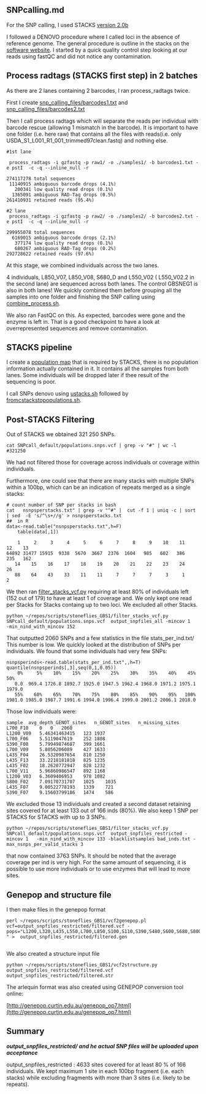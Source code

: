 ## SNPcalling.md


For the SNP calling, I used STACKS [version 2.0b](http://catchenlab.life.illinois.edu/stacks/)

I followed a DENOVO procedure where I called loci in the absence of reference genome. The general procedure is outline in the stacks on the [software website](http://catchenlab.life.illinois.edu/stacks/manual/). I started by a quick quality control step looking at our reads using fastQC and did not notice any contamination.



## Process radtags (STACKS first step) in 2 batches

As there are 2 lanes containing 2 barcodes, I ran process_radtags twice.

First I create [snp_calling_files/barcodes1.txt](snp_calling_files/barcodes1.txt) and [snp_calling_files/barcodes2.txt](snp_calling_files/barcodes2.txt)

Then I call process radtags which will separate the reads per individual with barcode rescue (allowing 1 mismatch in the barcode). It is important to have one folder (i.e. here raw) that contains all the files with reads(i.e. only USDA_S1_L001_R1_001_trimmed97clean.fastq) and nothing else.


```
#1st lane

 process_radtags -i gzfastq -p raw1/ -o ./samples1/ -b barcodes1.txt -e pstI  -c -q --inline_null -r

274117278 total sequences
 11140915 ambiguous barcode drops (4.1%)
   200341 low quality read drops (0.1%)
  1365091 ambiguous RAD-Tag drops (0.5%)
261410931 retained reads (95.4%)

#2 lane
 process_radtags -i gzfastq -p raw2/ -o ./samples2/ -b barcodes2.txt -e pstI  -c -q --inline_null -r

299955078 total sequences
  6169015 ambiguous barcode drops (2.1%)
   377174 low quality read drops (0.1%)
   680267 ambiguous RAD-Tag drops (0.2%)
292728622 retained reads (97.6%)
```
At this stage, we combined individuals across the two lanes.

4 individuals, L850_V07, L850_V08, S680_D and L550_V02 ( L550_V02.2 in the second lane) are sequenced across both lanes. The control GBSNEG1 is also in both lanes! We quickly combined them before grouping all the samples into one folder and finishing the SNP calling using [combine_process.sh](combine_process.sh).



We also ran FastQC on this. As expected, barcodes were gone and the enzyme is left in. That is a good checkpoint to have a look at overrepresented sequences and remove contamination.




## STACKS pipeline

I create a [population map](snp_calling_files/popmap.txt) that is required by STACKS, there is no population information actually contained in it. It contains all the samples from both lanes. Some individuals will be dropped later if thee result of the sequencing is poor.

I  call SNPs denovo using [ustacks.sh](ustacks.sh) followed by [fromcstackstopopulations.sh](fromcstackstopopulations.sh).

## Post-STACKS Filtering

Out of STACKS we obtained 321 250 SNPs.
```
cat SNPcall_default/populations.snps.vcf | grep -v "#" | wc -l
#321250
```
 We had not filtered those for coverage across individuals or coverage within individuals.

Furthermore, one could see that there are many stacks with multiple SNPs within a 100bp, which can be an indication of repeats merged as a single stacks:

```
# count number of SNP per stacks in bash
cat   nsnpsperstacks.txt" | grep -v "^#" |  cut -f 1 | uniq -c | sort | sed  -E 's/^\s+//g' > nsnpsperstacks.txt
##  in R
data<-read.table("nsnpsperstacks.txt",h=F)
	table(data[,1])

    1     2     3     4     5     6     7     8     9    10    11    12    13
64892 31477 15915  9338  5670  3667  2376  1604   985   602   386   235   162
   14    15    16    17    18    19    20    21    22    23    24    26
   88    64    43    33    11    11     7     7     7     3     1     2
```


We then ran [filter_stacks_vcf.py](filter_stacks_vcf.py) requiring at least 80% of individuals left (152 out of 179) to have at least 1 of coverage and. We only kept one read per Stacks for Stacks containg up to two loci. We excluded all other Stacks.

```
python ~/repos/scripts/stoneflies_GBS1/filter_stacks_vcf.py SNPcall_default/populations.snps.vcf  output_snpfiles_all -mincov 1   -min_nind_with_mincov 152 
```

That outputted 2060 SNPs and a few statistics in the file stats_per_ind.txt/ This number is low. We quickly looked at the distribution of SNPs per individuals. We found that some individuals had very few SNPs:
```
nsnpsperinds<-read.table(stats_per_ind.txt",,h=T)
quantile(nsnpsperinds[,3],seq(0,1,0.05))
    0%     5%    10%    15%    20%    25%    30%    35%    40%    45%    50%
   0.0  969.4 1726.8 1892.7 1925.0 1947.5 1962.4 1968.0 1971.2 1975.1 1979.0
   55%    60%    65%    70%    75%    80%    85%    90%    95%   100%
1981.0 1985.0 1987.7 1991.6 1994.0 1996.4 1999.0 2001.2 2006.1 2018.0

```

Those low individuals were:

```
sample	avg_depth_GENOT_sites	n_GENOT_sites	n_missing_sites
L700_F10	0	0	2060
L1200_V09	5.46341463415	123	1937
L700_F06	5.5119047619	252	1808
S390_F08	5.79949874687	399	1661
L700_V09	5.8056206089	427	1633
L435_F04	26.5320987654	810	1250
L435_F13	33.2218181818	825	1235
L435_F02	18.2620772947	828	1232
L700_V11	5.96860986547	892	1168
L1200_V03	6.3609406953	978	1082
S800_F02	7.09170731707	1025	1035
L435_F07	9.00522778193	1339	721
S390_F07	9.15603799186	1474	586
```

We excluded those 13 individuals and created a second dataset retaining sites covered for at least 133 out of 166 inds (80%). We also keep 1 SNP per STACKS for STACKS with up to 3 SNPs.

```
python ~/repos/scripts/stoneflies_GBS1/filter_stacks_vcf.py SNPcall_default/populations.snps.vcf  output_snpfiles_restricted -mincov 1   -min_nind_with_mincov 133 -blacklistsamples bad_inds.txt -max_nsnps_per_valid_stacks 3
```

that now contained 3763 SNPs. It should be noted that the average coverage per ind is very high. For the same amount of sequencing, it is possible to use more individuals or to use enzymes that will lead to more sites.

## Genepop and structure file 


I then make files in the genepop format

```
perl ~/repos/scripts/stoneflies_GBS1/vcf2genepop.pl vcf=output_snpfiles_restricted/filtered.vcf -pops="L1200,L320,L435,L550,L700,L850,S100,S110,S390,S480,S600,S680,S800,S880
" >  output_snpfiles_restricted/filtered.gen


```
We also created a structure input file

```
python ~/repos/scripts/stoneflies_GBS1/vcf2structure.py output_snpfiles_restricted/filtered.vcf output_snpfiles_restricted/filtered.str
```
The arlequin format was also created using GENEPOP conversion tool online:

[http://genepop.curtin.edu.au/genepop_op7.html](http://genepop.curtin.edu.au/genepop_op7.html)

## Summary 
***output_snpfiles_restricted/ and he actual SNP files will be uploaded upon acceptance*** 

output_snpfiles_restricted :  4633 sites covered for at least 80 % of 166 individuals. We kept maximum 1 site in each 100bp fragment (i.e. each stacks) while excluding fragments with more than 3 sites (i.e. likely to be repeats).
